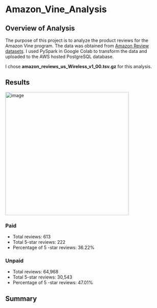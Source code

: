 # Amazon_Vine_Analysis

## Overview of Analysis
The purpose of this project is to analyze the product reviews for the Amazon Vine program. The data was obtained from [Amazon Review datasets](https://s3.amazonaws.com/amazon-reviews-pds/tsv/index.txt). I used PySpark in Google Colab to transform the data and uploaded to the AWS hosted PostgreSQL database.

I chose __amazon_reviews_us_Wireless_v1_00.tsv.gz__ for this analysis.
## Results

<img width="387" alt="image" src="https://user-images.githubusercontent.com/110373282/217386860-9f58e285-735e-4120-976e-3162ff9197a7.png">

### Paid
* Total reviews: 613
* Total 5-star reviews: 222
* Percentage of 5 -star reviews: 36.22%

### Unpaid
* Total reviews: 64,968
* Total 5-star reviews: 30,543
* Percentage of 5 -star reviews: 47.01%

## Summary

